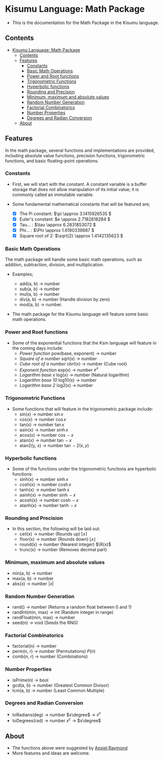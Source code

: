 # Kisumu Language: Math Package

- This is the documentation for the Math Package in the Kisumu language.

## Contents

- [Kisumu Language: Math Package](#kisumu-language-math-package)
  - [Contents](#contents)
  - [Features](#features)
    - [Constants](#constants)
    - [Basic Math Operations](#basic-math-operations)
    - [Power and Root functions](#power-and-root-functions)
    - [Trigonometric Functions](#trigonometric-functions)
    - [Hyperbolic functions](#hyperbolic-functions)
    - [Rounding and Precision](#rounding-and-precision)
    - [Minimum, maximum and absolute values](#minimum-maximum-and-absolute-values)
    - [Random Number Generation](#random-number-generation)
    - [Factorial Combinatorics](#factorial-combinatorics)
    - [Number Properties](#number-properties)
    - [Degrees and Radian Conversion](#degrees-and-radian-conversion)
  - [About](#about)

## Features

In the math package, several functions and implementations are provided, including absolute value functions, precision functions, trigonometric functions, and basic floating-point operations.

### Constants

- First, we will start with the constant.
A constant variable is a buffer storage that does not allow manipulation of its initial value; it is commonly called an immutable variable.
- Some fundamental mathematical constants that will be featured are;

  - [X] The Pi constant: $\pi \approx 3.1415926535 $
  - [X] Euler's constant: $e \approx 2.7182818284 $
  - [X] Tau... : $\tau \approx 6.2831853072 $
  - [X] Phi... : $\Phi \approx 1.6180339887 $
  - [X] Square root of 2: $\sqrt{2} \approx 1.4142135623 $

### Basic Math Operations

The math package will handle some basic math operations, such as addition, subtraction, division, and multiplication.
- Examples;

  - add(a, b) → number
  - sub(a, b) → number
  - mul(a, b) → number
  - div(a, b) → number (Handle division by zero)
  - mod(a, b) → number.
- The math package for the Kisumu language will feature some basic math operations.

### Power and Root functions

- Some of the exponential functions that the Ksm language will feature in the coming days include:
  - _Power function_ pow(base, exponent) → number
  - _Square of a number_ sqrt(x) → number
  - _Cube root of a number_ cbrt(x) → number (Cube root)
  - _Exponent function_ exp(x) → number $e^x$
  - _Logarithm base x_ log(x) → number (Natural logarithm)
  - _Logarithm base 10_ log10(x) → number
  - _Logarithm base 2_ log2(x) → number

### Trigonometric Functions

- Some functions that will feature in the trigonometric package include:
  - sin(x) → number $\sin{x}$
  - cos(x) → number $\cos{x}$
  - tan(x) → number $\tan{x}$
  - asin(x) → number $\sinh{x}$
  - acos(x) → number $\cos-{x}$
  - atan(x) → number $\tan-{x}$
  - atan2(y, x) → number $\tan-{2(x, y)}$

### Hyperbolic functions

- Some of the functions under the trigonometric functions are hyperbolic functions:
  - sinh(x) → number $\sinh{x}$
  - cosh(x) → number $\cosh{x}$
  - tanh(x) → number $\tanh{x}$
  - asinh(x) → number $\sinh-{x}$
  - acosh(x) → number $\cosh-{x}$
  - atanh(x) → number $\tanh-{x}$

### Rounding and Precision

- In this section, the following will be laid out:
  - ceil(x) → number (Rounds up) $\lceil x \rceil$
  - floor(x) → number (Rounds down) $\lfloor x \rfloor$
  - round(x) → number (Nearest integer) $\R(x)$
  - trunc(x) → number (Removes decimal part)

### Minimum, maximum and absolute values

- min(a, b) → number
- max(a, b) → number
- abs(x) → number $|x|$

### Random Number Generation

- rand() → number (Returns a random float between 0 and 1)
- randInt(min, max) → int (Random integer in range)
- randFloat(min, max) → number
- seed(n) → void (Seeds the RNG)

### Factorial Combinatorics

- factorial(n) → number
- perm(n, r) → number (Permutations) $P(n)$
- comb(n, r) → number (Combinations)

### Number Properties

- isPrime(n) → bool
- gcd(a, b) → number (Greatest Common Divisor)
- lcm(a, b) → number (Least Common Multiple)

### Degrees and Radian Conversion

- toRadians(deg) → number $x\degree$ → $x^c$
- toDegrees(rad) → number $x^c$ → $x\degree$

## About

- The functions above were suggested by [Anxiel Raymond](https://martinraymondogwel.netlify.app)
- More features and ideas are welcome.
